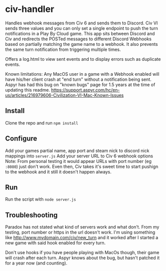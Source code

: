 # civ-handler
Handles webhook messages from Civ 6 and sends them to Discord. Civ VI sends three values and you can only set a single endpoint to push the turn notifications in a Play By Cloud game. This app sits between Discord and Civ and redirects the POSTed messages to different Discord Webhooks based on partially matching the game name to a webhook. It also prevents the same turn notification from triggering multiple times.

Offers a log.html to view sent events and to display errors such as duplicate events.

Known limitations: Any MacOS user in a game with a Webhook enabled will have his/her client crash at "end turn" without a notification being sent. Aspyr has had this bug on "known bugs" page for 1.5 years at the time of updating this readme. https://support.aspyr.com/hc/en-us/articles/216979606-Civilization-VI-Mac-Known-Issues

## Install
Clone the repo and run `npm install`

## Configure
Add your games partial name, app port and steam nick to discord nick mappings into `server.js`
Add your server URL to Civ 6 webhook options
Note: From personal testing it would appear URLs with port number (eg `:8080`) just don't work. Even then, Civ takes it's sweet time to start pushign to the webhook and it still it doesn't happen always.

## Run
Run the script with `node server.js`

## Troubleshooting
Paradox has not stated what kind of servers work and what don't. From my testing, port number or https in the url doesn't work. I'm using something like http://www.mydomain.com/civ/new_turn and it worked after I started a new game with said hook enabled for every turn. 

Don't use hooks if you have people playing with MacOs though, their game will crash after each turn. Aspyr knows about the bug, but hasn't patched it for a year now (and counting).
